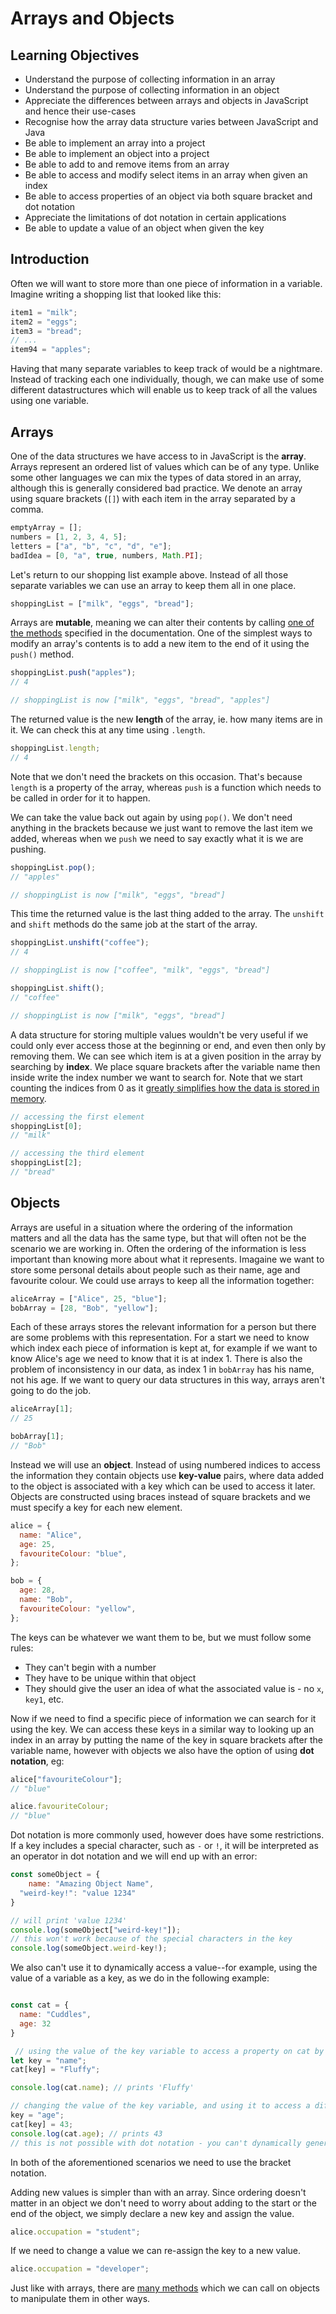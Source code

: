 # Arrays and Objects

## Learning Objectives

* Understand the purpose of collecting information in an array
* Understand the purpose of collecting information in an object
* Appreciate the differences between arrays and objects in JavaScript and hence their use-cases
* Recognise how the array data structure varies between JavaScript and Java
* Be able to implement an array into a project
* Be able to implement an object into a project
* Be able to add to and remove items from an array
* Be able to access and modify select items in an array when given an index
* Be able to access properties of an object via both square bracket and dot notation
* Appreciate the limitations of dot notation in certain applications
* Be able to update a value of an object when given the key

## Introduction

Often we will want to store more than one piece of information in a variable. Imagine writing a shopping list that looked like this:

```js
item1 = "milk";
item2 = "eggs";
item3 = "bread";
// ...
item94 = "apples";
```

Having that many separate variables to keep track of would be a nightmare. Instead of tracking each one individually, though, we can make use of some different datastructures which will enable us to keep track of all the values using one variable.

## Arrays

One of the data structures we have access to in JavaScript is the **array**. Arrays represent an ordered list of values which can be of any type. Unlike some other languages we can mix the types of data stored in an array, although this is generally considered bad practice. We denote an array using square brackets (`[]`) with each item in the array separated by a comma.

```js
emptyArray = [];
numbers = [1, 2, 3, 4, 5];
letters = ["a", "b", "c", "d", "e"];
badIdea = [0, "a", true, numbers, Math.PI];
```

Let's return to our shopping list example above. Instead of all those separate variables we can use an array to keep them all in one place.

```js
shoppingList = ["milk", "eggs", "bread"];
```

Arrays are **mutable**, meaning we can alter their contents by calling [one of the methods](https://developer.mozilla.org/en-US/docs/Web/JavaScript/Reference/Global_Objects/Array) specified in the documentation. One of the simplest ways to modify an array's contents is to add a new item to the end of it using the `push()` method.

```js
shoppingList.push("apples");
// 4

// shoppingList is now ["milk", "eggs", "bread", "apples"]
```

The returned value is the new **length** of the array, ie. how many items are in it. We can check this at any time using `.length`.

```js
shoppingList.length;
// 4
```

Note that we don't need the brackets on this occasion. That's because `length` is a property of the array, whereas `push` is a function which needs to be called in order for it to happen.

We can take the value back out again by using `pop()`. We don't need anything in the brackets because we just want to remove the last item we added, whereas when we `push` we need to say exactly what it is we are pushing.

```js
shoppingList.pop();
// "apples"

// shoppingList is now ["milk", "eggs", "bread"]
```

This time the returned value is the last thing added to the array. The `unshift` and `shift` methods do the same job at the start of the array.

```js
shoppingList.unshift("coffee");
// 4

// shoppingList is now ["coffee", "milk", "eggs", "bread"]

shoppingList.shift();
// "coffee"

// shoppingList is now ["milk", "eggs", "bread"]
```

A data structure for storing multiple values wouldn't be very useful if we could only ever access those at the beginning or end, and even then only by removing them. We can see which item is at a given position in the array by searching by **index**. We place square brackets after the variable name then inside write the index number we want to search for. Note that we start counting the indices from 0 as it [greatly simplifies how the data is stored in memory](https://www.howtogeek.com/149225/why-do-computers-count-from-zero/).

```js
// accessing the first element
shoppingList[0];
// "milk"

// accessing the third element
shoppingList[2];
// "bread"
```

## Objects

Arrays are useful in a situation where the ordering of the information matters and all the data has the same type, but that will often not be the scenario we are working in. Often the ordering of the information is less important than knowing more about what it represents. Imagaine we want to store some personal details about people such as their name, age and favourite colour. We could use arrays to keep all the information together:

```js
aliceArray = ["Alice", 25, "blue"];
bobArray = [28, "Bob", "yellow"];
```

Each of these arrays stores the relevant information for a person but there are some problems with this representation. For a start we need to know which index each piece of information is kept at, for example if we want to know Alice's age we need to know that it is at index 1. There is also the problem of inconsistency in our data, as index 1 in `bobArray` has his name, not his age. If we want to query our data structures in this way, arrays aren't going to do the job.

```js
aliceArray[1];
// 25

bobArray[1];
// "Bob"
```

Instead we will use an **object**. Instead of using numbered indices to access the information they contain objects use **key-value** pairs, where data added to the object is associated with a key which can be used to access it later. Objects are constructed using braces instead of square brackets and we must specify a key for each new element.

```js
alice = {
  name: "Alice",
  age: 25,
  favouriteColour: "blue",
};

bob = {
  age: 28,
  name: "Bob",
  favouriteColour: "yellow",
};
```

The keys can be whatever we want them to be, but we must follow some rules:

- They can't begin with a number
- They have to be unique within that object
- They should give the user an idea of what the associated value is - no `x`, `key1`, etc.

Now if we need to find a specific piece of information we can search for it using the key. We can access these keys in a similar way to looking up an index in an array by putting the name of the key in square brackets after the variable name, however with objects we also have the option of using **dot notation**, eg:

```js
alice["favouriteColour"];
// "blue"

alice.favouriteColour;
// "blue"
```

Dot notation is more commonly used, however does have some restrictions. If a key includes a special character, such as `-` or `!`, it will be interpreted as an operator in dot notation and we will end up with an error:

```javascript
const someObject = {
	name: "Amazing Object Name",
  "weird-key!": "value 1234"
}

// will print 'value 1234'
console.log(someObject["weird-key!"]); 
// this won't work because of the special characters in the key
console.log(someObject.weird-key!); 
```

 We also can't use it to dynamically access a value--for example, using the value of a variable as a key, as we do in the following example:

```javascript

const cat = {
  name: "Cuddles",
  age: 32
}

 // using the value of the key variable to access a property on cat by its name
let key = "name";
cat[key] = "Fluffy";

console.log(cat.name); // prints 'Fluffy'

// changing the value of the key variable, and using it to access a different property dynamically
key = "age";
cat[key] = 43;
console.log(cat.age); // prints 43
// this is not possible with dot notation - you can't dynamically generate a property name using variables or expressions

```
 
In both of the aforementioned scenarios we need to use the bracket notation.

Adding new values is simpler than with an array. Since ordering doesn't matter in an object we don't need to worry about adding to the start or the end of the object, we simply declare a new key and assign the value.

```js
alice.occupation = "student";
```

If we need to change a value we can re-assign the key to a new value.

```js
alice.occupation = "developer";
```

Just like with arrays, there are [many methods](https://developer.mozilla.org/en-US/docs/Web/JavaScript/Reference/Global_Objects/Object) which we can call on objects to manipulate them in other ways.

